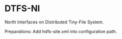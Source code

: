 # DTFS-NI
North Interfaces on Distributed Tiny-File System.

Preparations:
Add hdfs-site.xml into configuration path.
